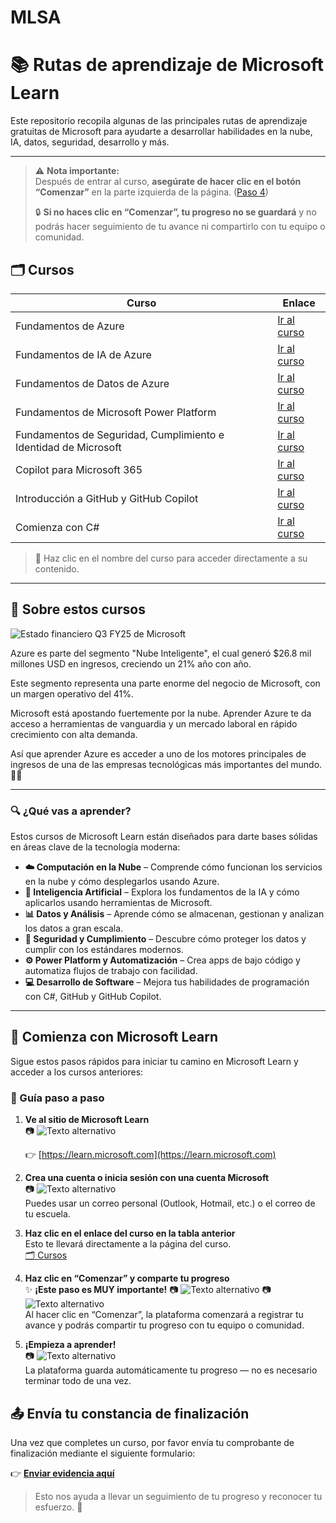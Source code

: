 # MLSA

# 📚 Rutas de aprendizaje de Microsoft Learn

Este repositorio recopila algunas de las principales rutas de aprendizaje gratuitas de Microsoft para ayudarte a desarrollar habilidades en la nube, IA, datos, seguridad, desarrollo y más.

---
> ⚠️ **Nota importante:**  
> Después de entrar al curso, **asegúrate de hacer clic en el botón “Comenzar”** en la parte izquierda de la página. ([Paso 4](./img/cap45.jpg))
> 
> 🔒 **Si no haces clic en “Comenzar”, tu progreso no se guardará** y no podrás hacer seguimiento de tu avance ni compartirlo con tu equipo o comunidad.

## 🗂️ Cursos

| Curso | Enlace |
|--------|--------|
| Fundamentos de Azure | [Ir al curso](https://learn.microsoft.com/en-us/plans/qdwwbm3p0x7gom?tab=tab-created&learnerGroupId=511b4e1a-a04b-42b1-8529-b5ca3b9d85da&wt.mc_id=studentamb_454878) |
| Fundamentos de IA de Azure | [Ir al curso](https://learn.microsoft.com/en-us/plans/8pkkiy5x76oy7y?tab=tab-created&learnerGroupId=465c3dfb-e4c5-4d6b-8aa3-af35237bd6dc&wt.mc_id=studentamb_454878) |
| Fundamentos de Datos de Azure | [Ir al curso](https://learn.microsoft.com/en-us/plans/8pkkiy5xgxnpmw?tab=tab-created&learnerGroupId=5a196ebf-046f-425b-baf3-9234a6fcb59c&wt.mc_id=studentamb_454878) |
| Fundamentos de Microsoft Power Platform | [Ir al curso](https://learn.microsoft.com/en-us/plans/zkddhk2dw1d1op?tab=tab-created&learnerGroupId=91dd9633-d2b1-4073-8a6a-d971537dba35&wt.mc_id=studentamb_454878) |
| Fundamentos de Seguridad, Cumplimiento e Identidad de Microsoft | [Ir al curso](https://learn.microsoft.com/en-us/plans/5dyyborpmok24n?tab=tab-created&learnerGroupId=fe237206-bf5d-483f-9d0f-281b6f5e925b&wt.mc_id=studentamb_454878) |
| Copilot para Microsoft 365 | [Ir al curso](https://learn.microsoft.com/en-us/plans/o1mmcm6o12jygw?tab=tab-started&source=docs&learnerGroupId=b487643d-bde1-44ed-868d-76b47f83e61d&wt.mc_id=studentamb_454878) |
| Introducción a GitHub y GitHub Copilot | [Ir al curso](https://learn.microsoft.com/en-us/plans/gm88tr6o5y5zyk?tab=tab-created&learnerGroupId=1aec470a-1865-405c-9dc8-9ba905b3f53a&wt.mc_id=studentamb_454878) |
| Comienza con C# | [Ir al curso](https://learn.microsoft.com/en-us/plans/31zzc4mw2wk5re?tab=tab-started&source=docs&learnerGroupId=4ba326f3-5f36-4247-a054-66553b74f710&wt.mc_id=studentamb_454878) |

> 📌 Haz clic en el nombre del curso para acceder directamente a su contenido.

---

## 🧠 Sobre estos cursos

![Estado financiero Q3 FY25 de Microsoft](./img/MicrosoftQ3.jpeg)

Azure es parte del segmento "Nube Inteligente", el cual generó $26.8 mil millones USD en ingresos, creciendo un 21% año con año.

Este segmento representa una parte enorme del negocio de Microsoft, con un margen operativo del 41%.

Microsoft está apostando fuertemente por la nube. Aprender Azure te da acceso a herramientas de vanguardia y un mercado laboral en rápido crecimiento con alta demanda.

Así que aprender Azure es acceder a uno de los motores principales de ingresos de una de las empresas tecnológicas más importantes del mundo. 💼🚀

---

### 🔍 ¿Qué vas a aprender?

Estos cursos de Microsoft Learn están diseñados para darte bases sólidas en áreas clave de la tecnología moderna:

- **☁️ Computación en la Nube** – Comprende cómo funcionan los servicios en la nube y cómo desplegarlos usando Azure.
- **🤖 Inteligencia Artificial** – Explora los fundamentos de la IA y cómo aplicarlos usando herramientas de Microsoft.
- **📊 Datos y Análisis** – Aprende cómo se almacenan, gestionan y analizan los datos a gran escala.
- **🔐 Seguridad y Cumplimiento** – Descubre cómo proteger los datos y cumplir con los estándares modernos.
- **⚙️ Power Platform y Automatización** – Crea apps de bajo código y automatiza flujos de trabajo con facilidad.
- **💻 Desarrollo de Software** – Mejora tus habilidades de programación con C#, GitHub y GitHub Copilot.

---

## 🚀 Comienza con Microsoft Learn

Sigue estos pasos rápidos para iniciar tu camino en Microsoft Learn y acceder a los cursos anteriores:

### 📝 Guía paso a paso

1. **Ve al sitio de Microsoft Learn**  
   📷 ![Texto alternativo](./img/cap12.png)

   👉 [https://learn.microsoft.com](https://learn.microsoft.com)

2. **Crea una cuenta o inicia sesión con una cuenta Microsoft**  
   📷 ![Texto alternativo](./img/cap2.png)  
   Puedes usar un correo personal (Outlook, Hotmail, etc.) o el correo de tu escuela.

3. **Haz clic en el enlace del curso en la tabla anterior**  
   Esto te llevará directamente a la página del curso.  
   [🗂️ Cursos](https://github.com/JoseDelVallee/MLSA)

4. **Haz clic en “Comenzar” y comparte tu progreso**  
   ✨ **¡Este paso es MUY importante!**
   📷 ![Texto alternativo](./img/cap5.png)
   📷 ![Texto alternativo](./img/cap6.png)    
   Al hacer clic en “Comenzar”, la plataforma comenzará a registrar tu avance y podrás compartir tu progreso con tu equipo o comunidad.

5. **¡Empieza a aprender!**  
   📷 ![Texto alternativo](./img/cap4.png)  
   La plataforma guarda automáticamente tu progreso — no es necesario terminar todo de una vez.

## 📤 Envía tu constancia de finalización

Una vez que completes un curso, por favor envía tu comprobante de finalización mediante el siguiente formulario:

👉 [**Enviar evidencia aquí**](https://docs.google.com/forms/d/e/1FAIpQLSc-PVQR8njxZKZtbnTkb5tZIz8-ICPguZmwyZnrtvKr1EfDlw/viewform?usp=sharing&ouid=116941962524305950926)

> Esto nos ayuda a llevar un seguimiento de tu progreso y reconocer tu esfuerzo. 🌟
